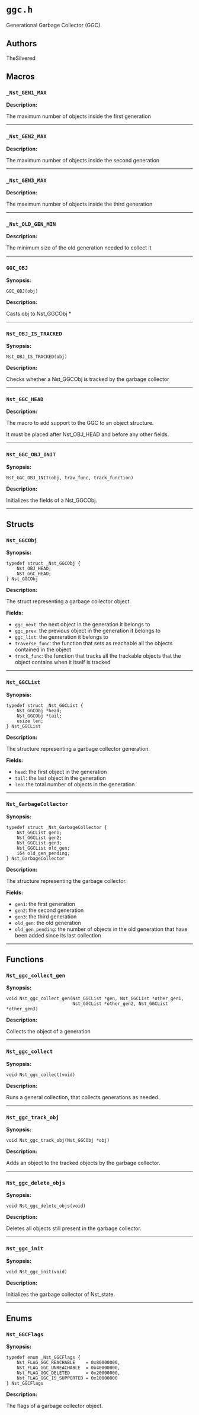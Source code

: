 # `ggc.h`

Generational Garbage Collector (GGC).

## Authors

TheSilvered

## Macros

### `_Nst_GEN1_MAX`

**Description:**

The maximum number of objects inside the first generation

---

### `_Nst_GEN2_MAX`

**Description:**

The maximum number of objects inside the second generation

---

### `_Nst_GEN3_MAX`

**Description:**

The maximum number of objects inside the third generation

---

### `_Nst_OLD_GEN_MIN`

**Description:**

The minimum size of the old generation needed to collect it

---

### `GGC_OBJ`

**Synopsis:**

```better-c
GGC_OBJ(obj)
```

**Description:**

Casts obj to Nst_GGCObj *

---

### `Nst_OBJ_IS_TRACKED`

**Synopsis:**

```better-c
Nst_OBJ_IS_TRACKED(obj)
```

**Description:**

Checks whether a Nst_GGCObj is tracked by the garbage collector

---

### `Nst_GGC_HEAD`

**Description:**

The macro to add support to the GGC to an object structure.

It must be placed after Nst_OBJ_HEAD and before any other fields.

---

### `Nst_GGC_OBJ_INIT`

**Synopsis:**

```better-c
Nst_GGC_OBJ_INIT(obj, trav_func, track_function)
```

**Description:**

Initializes the fields of a Nst_GGCObj.

---

## Structs

### `Nst_GGCObj`

**Synopsis:**

```better-c
typedef struct _Nst_GGCObj {
    Nst_OBJ_HEAD;
    Nst_GGC_HEAD;
} Nst_GGCObj
```

**Description:**

The struct representing a garbage collector object.

**Fields:**

- `ggc_next`: the next object in the generation it belongs to
- `ggc_prev`: the previous object in the generation it belongs to
- `ggc_list`: the genreration it belongs to
- `traverse_func`: the function that sets as reachable all the objects contained
  in the object
- `track_func`: the function that tracks all the trackable objects that the
  object contains when it itself is tracked

---

### `Nst_GGCList`

**Synopsis:**

```better-c
typedef struct _Nst_GGCList {
    Nst_GGCObj *head;
    Nst_GGCObj *tail;
    usize len;
} Nst_GGCList
```

**Description:**

The structure representing a garbage collector generation.

**Fields:**

- `head`: the first object in the generation
- `tail`: the last object in the generation
- `len`: the total number of objects in the generation

---

### `Nst_GarbageCollector`

**Synopsis:**

```better-c
typedef struct _Nst_GarbageCollector {
    Nst_GGCList gen1;
    Nst_GGCList gen2;
    Nst_GGCList gen3;
    Nst_GGCList old_gen;
    i64 old_gen_pending;
} Nst_GarbageCollector
```

**Description:**

The structure representing the garbage collector.

**Fields:**

- `gen1`: the first generation
- `gen2`: the second generation
- `gen3`: the third generation
- `old_gen`: the old generation
- `old_gen_pending`: the number of objects in the old generation that have been
  added since its last collection

---

## Functions

### `Nst_ggc_collect_gen`

**Synopsis:**

```better-c
void Nst_ggc_collect_gen(Nst_GGCList *gen, Nst_GGCList *other_gen1,
                         Nst_GGCList *other_gen2, Nst_GGCList *other_gen3)
```

**Description:**

Collects the object of a generation

---

### `Nst_ggc_collect`

**Synopsis:**

```better-c
void Nst_ggc_collect(void)
```

**Description:**

Runs a general collection, that collects generations as needed.

---

### `Nst_ggc_track_obj`

**Synopsis:**

```better-c
void Nst_ggc_track_obj(Nst_GGCObj *obj)
```

**Description:**

Adds an object to the tracked objects by the garbage collector.

---

### `Nst_ggc_delete_objs`

**Synopsis:**

```better-c
void Nst_ggc_delete_objs(void)
```

**Description:**

Deletes all objects still present in the garbage collector.

---

### `Nst_ggc_init`

**Synopsis:**

```better-c
void Nst_ggc_init(void)
```

**Description:**

Initializes the garbage collector of Nst_state.

---

## Enums

### `Nst_GGCFlags`

**Synopsis:**

```better-c
typedef enum _Nst_GGCFlags {
    Nst_FLAG_GGC_REACHABLE    = 0x80000000,
    Nst_FLAG_GGC_UNREACHABLE  = 0x40000000,
    Nst_FLAG_GGC_DELETED      = 0x20000000,
    Nst_FLAG_GGC_IS_SUPPORTED = 0x10000000
} Nst_GGCFlags
```

**Description:**

The flags of a garbage collector object.

